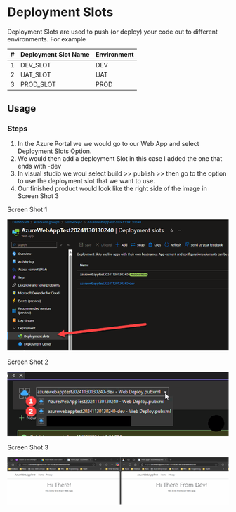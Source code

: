 # Deployment Slots

Deployment Slots are used to push (or deploy) your code out to different environments.  For example

|#|Deployment Slot Name|Environment|
|-----|-----|-----|
|1|DEV_SLOT|DEV|
|2|UAT_SLOT|UAT|
|3|PROD_SLOT|PROD|

## Usage

### Steps

1. In the Azure Portal we we would go to our Web App and select Deployment Slots Option.
2. We would then add a deployment Slot in this case I added the one that ends with -dev
3. In visual  studio we woul select build >> publish >> then go to the option to use the deployment slot that we want to use.
4. Our finished product would look like the right side of the image in Screen Shot 3

Screen Shot 1

![Deployment Slots 3](Resources/DeploymentSlots3.gif)

Screen Shot 2

![Deployment Slots 1](Resources/DeploymentSlots1.gif)

Screen Shot 3

![Deployment Slots 2](Resources/DeploymentSlots2.gif)